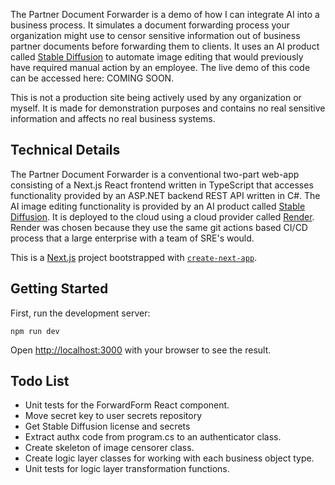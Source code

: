 The Partner Document Forwarder is a demo of how I can integrate AI into a business process. It simulates a document forwarding process your organization might use to censor sensitive information out of business partner documents before forwarding them to clients. It uses an AI product called [Stable Diffusion](https://stability.ai/stable-image) to automate image editing that would previously have required manual action by an employee. The live demo of this code can be accessed here: COMING SOON.

This is not a production site being actively used by any organization or myself. It is made for demonstration purposes and contains no real sensitive information and affects no real business systems.

## Technical Details

The Partner Document Forwarder is a conventional two-part web-app consisting of a Next.js React frontend written in TypeScript that accesses functionality provided by an ASP.NET backend REST API written in C#. The AI image editing functionality is provided by an AI product called [Stable Diffusion](https://stability.ai/stable-image). It is deployed to the cloud using a cloud provider called [Render](https://render.com/). Render was chosen because they use the same git actions based CI/CD process that a large enterprise with a team of SRE's would.


This is a [Next.js](https://nextjs.org) project bootstrapped with [`create-next-app`](https://nextjs.org/docs/app/api-reference/cli/create-next-app).

## Getting Started

First, run the development server:

```
npm run dev
```

Open [http://localhost:3000](http://localhost:3000) with your browser to see the result.

## Todo List
- Unit tests for the ForwardForm React component.
- Move secret key to user secrets repository
- Get Stable Diffusion license and secrets
- Extract authx code from program.cs to an authenticator class.
- Create skeleton of image censorer class.
- Create logic layer classes for working with each business object type.
- Unit tests for logic layer transformation functions.
